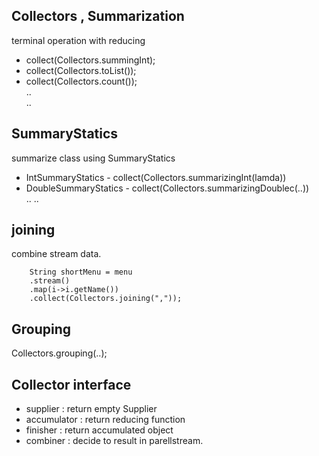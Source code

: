 ## Collectors , Summarization
terminal operation with reducing 
- collect(Collectors.summingInt);
- collect(Collectors.toList());
- collect(Collectors.count());  
..    
..  

## SummaryStatics
summarize class using SummaryStatics
- IntSummaryStatics - collect(Collectors.summarizingInt(lamda))
- DoubleSummaryStatics - collect(Collectors.summarizingDoublec(..))  
..
..

## joining
combine stream data.  
``` 
    String shortMenu = menu
    .stream()
    .map(i->i.getName())
    .collect(Collectors.joining(","));
```

## Grouping
Collectors.grouping(..);


## Collector interface
- supplier :  return empty Supplier 
- accumulator : return reducing function 
- finisher : return accumulated object 
- combiner : decide to result in parellstream.